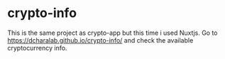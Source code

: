 # crypto-info

This is the same project as crypto-app but this time i 
used Nuxtjs.
Go to https://dcharalab.github.io/crypto-info/ and check
the available cryptocurrency info.

